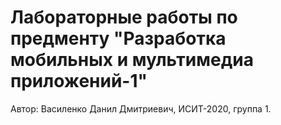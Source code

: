 # Лабораторные работы по предменту "Разработка мобильных и мультимедиа приложений-1"
Автор: Василенко Данил Дмитриевич, ИСИТ-2020, группа 1. 

